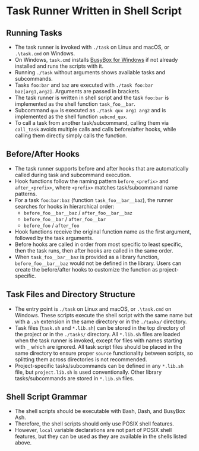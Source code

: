 # Task Runner Written in Shell Script

## Running Tasks

* The task runner is invoked with `./task` on Linux and macOS, or `.\task.cmd` on Windows.
* On Windows, `task.cmd` installs [BusyBox for Windows](https://frippery.org/busybox/) if not already installed and runs the scripts with it.
* Running `./task` without arguments shows available tasks and subcommands.
* Tasks `foo:bar` and `baz` are executed with `./task foo:bar baz[arg1,arg2]`. Arguments are passed in brackets.
* The task runner is written in shell script and the task `foo:bar` is implemented as the shell function `task_foo__bar`.
* Subcommand `qux` is executed as `./task qux arg1 arg2` and is implemented as the shell function `subcmd_qux`.
* To call a task from another task/subcommand, calling them via `call_task` avoids multiple calls and calls before/after hooks, while calling them directly simply calls the function.

## Before/After Hooks

* The task runner supports before and after hooks that are automatically called during task and subcommand execution.
* Hook functions follow the naming pattern `before_<prefix>` and `after_<prefix>`, where `<prefix>` matches task/subcommand name patterns.
* For a task `foo:bar:baz` (function `task_foo__bar__baz`), the runner searches for hooks in hierarchical order:
  - `before_foo__bar__baz` / `after_foo__bar__baz`
  - `before_foo__bar` / `after_foo__bar`  
  - `before_foo` / `after_foo`
* Hook functions receive the original function name as the first argument, followed by the task arguments.
* Before hooks are called in order from most specific to least specific, then the task runs, then after hooks are called in the same order.
* When `task_foo__bar__baz` is provided as a library function, `before_foo__bar__baz` would not be defined in the library. Users can create the before/after hooks to customize the function as project-specific.

## Task Files and Directory Structure

* The entry point is `./task` on Linux and macOS, or `.\task.cmd` on Windows. These scripts execute the shell script with the same name but with a `.sh` extension in the same directory or in the `./tasks/` directory.
* Task files (`task.sh` and `*.lib.sh`) can be stored in the top directory of the project or in the `./tasks/` directory. All `*.lib.sh` files are loaded when the task runner is invoked, except for files with names starting with `_` which are ignored. All task script files should be placed in the same directory to ensure proper `source` functionality between scripts, so splitting them across directories is not recommended.
* Project-specific tasks/subcommands can be defined in any `*.lib.sh` file, but `project.lib.sh` is used conventionally. Other library tasks/subcommands are stored in `*.lib.sh` files.

## Shell Script Grammar

* The shell scripts should be executable with Bash, Dash, and BusyBox Ash.
* Therefore, the shell scripts should only use POSIX shell features.
* However, `local` variable declarations are not part of POSIX shell features, but they can be used as they are available in the shells listed above.
